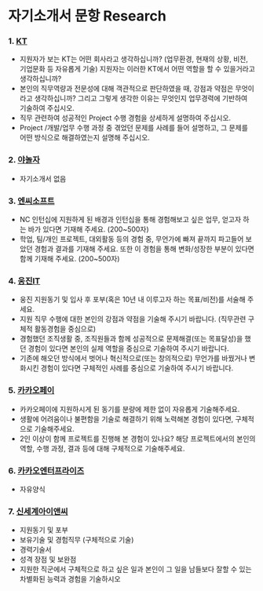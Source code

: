 # 자기소개서 문항 Research

### 1. [KT](https://www.digicokt-recruit.com)

- 지원자가 보는 KT는 어떤 회사라고 생각하십니까? (업무환경, 현재의 상황, 비전, 기업문화 등 자유롭게 기술)  지원자는 이러한 KT에서 어떤 역할을 할 수 있을거라고 생각하십니까?
- 본인의 직무역량과 전문성에 대해 객관적으로 판단하였을 때, 강점과 약점은 무엇이라고 생각하십니까? 그리고 그렇게 생각한 이유는 무엇인지 업무경력에 기반하여 기술하여 주십시오.
- 직무 관련하여 성공적인 Project 수행 경험을 상세하게 설명하여 주십시오.
- Project /개발/업무 수행 과정 중 겪었던 문제를 사례를 들어 설명하고, 그 문제를 어떤 방식으로 해결하였는지 설명해 주십시오.



### 2. [야놀자](https://careers.yanolja.co/job/System-Engineering팀-클라우드-엔지니어/8340944/)

- 자기소개서 없음



### 3. [엔씨소프트](https://ncruiting.com)

- NC 인턴십에 지원하게 된 배경과 인턴십을 통해 경험해보고 싶은 업무, 얻고자 하는 바가 있다면 기재해 주세요. (200~500자)
- 학업, 팀/개인 프로젝트, 대외활동 등의 경험 중, 무언가에 빠져 끝까지 파고들어 보았던 경험과 결과를 기재해 주세요. 또한 이 경험을 통해 변화/성장한 부분이 있다면 함께 기재해 주세요. (200~500자)



### 4. [웅진IT](https://woongjin-it.recruiter.co.kr/app/jobnotice/view?systemKindCode=MRS2&jobnoticeSn=97908)

- 웅진 지원동기 및 입사 후 포부(혹은 10년 내 이루고자 하는 목표/비전)를 서술해 주세요.
- 지원 직무 수행에 대한 본인의 강점과 약점을 기술해 주시기 바랍니다. (직무관련 구체적 활동경험을 중심으로)
- 경험했던 조직생활 중, 조직원들과 함께 성공적으로 문제해결(또는 목표달성)을 했던 경험이 있다면 본인의 실제 역할을 중심으로 기술하여 주시기 바랍니다.
- 기존에 해오던 방식에서 벗어나 혁신적으로(또는 창의적으로) 무언가를 바꿨거나 변화시킨 경험이 있다면 구체적인 사례를 중심으로 기술하여 주시기 바랍니다.



### 5. [카카오페이](https://kakaopay.recruiter.co.kr/app/jobnotice/view?systemKindCode=MRS2&jobnoticeSn=97732)

- 카카오페이에 지원하시게 된 동기를 분량에 제한 없이 자유롭게 기술해주세요.
- 생활에 어려움이나 불편함을 기술로 해결하기 위해 노력해본 경험이 있다면, 구체적으로 기술해주세요.
- 2인 이상이 함께 프로젝트를 진행해 본 경험이 있나요? 해당 프로젝트에서의 본인의 역할, 수행 과정, 결과 등에 대해 구체적으로 기술해주세요.



### 6. [카카오엔터프라이즈](https://careers.kakaoenterprise.com/)

- 자유양식



### 7. [신세계아이앤씨](http://job.shinsegae.com/recruit_info/notice/notice01_view.jsp?isSearch=&tabKey0=&currentPage=1&rowsPerPage=11&notino=6667&recrtpnm=%25ED%2595%2599%25EB%25A0%25A5%25EB%25AC%25B4%25EA%25B4%2580&searchWord0=&searchKey0=&searchKey1=&searchWord1=)

- 지원동기 및 포부
- 보유기술 및 경험직무 (구체적으로 기술)
- 경력기술서
- 성격 장점 및 보완점
- 지원한 직군에서 구체적으로 하고 싶은 일과 본인이 그 일을 남들보다 잘할 수 있는 차별화된 능력과 경험을 기술하시오



